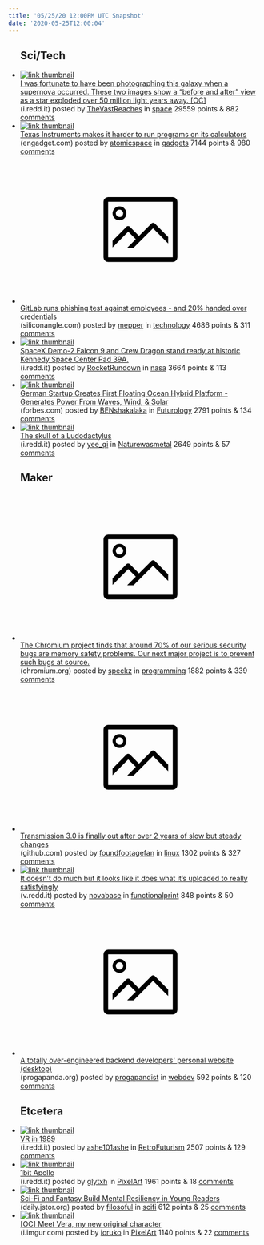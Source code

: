 ```yaml
---
title: '05/25/20 12:00PM UTC Snapshot'
date: '2020-05-25T12:00:04'
---
```

<ul>
<h2>Sci/Tech</h2>

<li><a href='https://i.redd.it/sxsa5lvusr051.jpg'><img src='https://b.thumbs.redditmedia.com/0IEM51yE12EP82Rp_2HUF7k29CfN7I6VyAWFUwl2K-c.jpg' alt='link thumbnail'></a><div><div class='linkTitle'><a href='https://i.redd.it/sxsa5lvusr051.jpg'>I was fortunate to have been photographing this galaxy when a supernova occurred. These two images show a “before and after” view as a star exploded over 50 million light years away. [OC]</a></div>(i.redd.it) posted by <a href='https://www.reddit.com/user/TheVastReaches'>TheVastReaches</a> in <a href='https://www.reddit.com/r/space'>space</a> 29559 points & 882 <a href='https://www.reddit.com/r/space/comments/gpwh3m/i_was_fortunate_to_have_been_photographing_this/'>comments</a></div></li>

<li><a href='https://www.engadget.com/ti-bans-assembly-programs-on-calculators-002335088.html'><img src='https://a.thumbs.redditmedia.com/0he34jx8Ko3JBIEHir2L5RapLCWQsr0QpG4uhixubZ8.jpg' alt='link thumbnail'></a><div><div class='linkTitle'><a href='https://www.engadget.com/ti-bans-assembly-programs-on-calculators-002335088.html'>Texas Instruments makes it harder to run programs on its calculators</a></div>(engadget.com) posted by <a href='https://www.reddit.com/user/atomicspace'>atomicspace</a> in <a href='https://www.reddit.com/r/gadgets'>gadgets</a> 7144 points & 980 <a href='https://www.reddit.com/r/gadgets/comments/gq36be/texas_instruments_makes_it_harder_to_run_programs/'>comments</a></div></li>

<li><a href='https://siliconangle.com/2020/05/21/gitlab-runs-phishing-test-employees-20-handing-credentials/'><svg version='1.1' viewBox='-34 -14 104 64' preserveAspectRatio='xMidYMid meet' xmlns='http://www.w3.org/2000/svg' xmlns:xlink='http://www.w3.org/1999/xlink'>
    <title>link thumbnail</title>
    <path d='M32,4H4A2,2,0,0,0,2,6V30a2,2,0,0,0,2,2H32a2,2,0,0,0,2-2V6A2,2,0,0,0,32,4ZM4,30V6H32V30Z'></path>
    <path d='M8.92,14a3,3,0,1,0-3-3A3,3,0,0,0,8.92,14Zm0-4.6A1.6,1.6,0,1,1,7.33,11,1.6,1.6,0,0,1,8.92,9.41Z'></path>
    <path d='M22.78,15.37l-5.4,5.4-4-4a1,1,0,0,0-1.41,0L5.92,22.9v2.83l6.79-6.79L16,22.18l-3.75,3.75H15l8.45-8.45L30,24V21.18l-5.81-5.81A1,1,0,0,0,22.78,15.37Z'></path>
    </svg></a><div><div class='linkTitle'><a href='https://siliconangle.com/2020/05/21/gitlab-runs-phishing-test-employees-20-handing-credentials/'>GitLab runs phishing test against employees - and 20% handed over credentials</a></div>(siliconangle.com) posted by <a href='https://www.reddit.com/user/mepper'>mepper</a> in <a href='https://www.reddit.com/r/technology'>technology</a> 4686 points & 311 <a href='https://www.reddit.com/r/technology/comments/gq1r9r/gitlab_runs_phishing_test_against_employees_and/'>comments</a></div></li>

<li><a href='https://i.redd.it/ub8gxs1hlr051.jpg'><img src='https://b.thumbs.redditmedia.com/hZqvFptQvZcCUYUe8wPWR2x8T-ftLQAajQxELocQNpM.jpg' alt='link thumbnail'></a><div><div class='linkTitle'><a href='https://i.redd.it/ub8gxs1hlr051.jpg'>SpaceX Demo-2 Falcon 9 and Crew Dragon stand ready at historic Kennedy Space Center Pad 39A.</a></div>(i.redd.it) posted by <a href='https://www.reddit.com/user/RocketRundown'>RocketRundown</a> in <a href='https://www.reddit.com/r/nasa'>nasa</a> 3664 points & 113 <a href='https://www.reddit.com/r/nasa/comments/gpvrmn/spacex_demo2_falcon_9_and_crew_dragon_stand_ready/'>comments</a></div></li>

<li><a href='https://www.forbes.com/sites/scottsnowden/2020/05/22/first-floating-ocean-hybrid-platform-can-generate-power-from-waves-wind-and-solar/#2d6a24417f8c'><img src='https://a.thumbs.redditmedia.com/DNFkj_67LQgtwcOc3Bj6llLat6yjGRc7ExUAy02IBA0.jpg' alt='link thumbnail'></a><div><div class='linkTitle'><a href='https://www.forbes.com/sites/scottsnowden/2020/05/22/first-floating-ocean-hybrid-platform-can-generate-power-from-waves-wind-and-solar/#2d6a24417f8c'>German Startup Creates First Floating Ocean Hybrid Platform - Generates Power From Waves, Wind, &amp; Solar</a></div>(forbes.com) posted by <a href='https://www.reddit.com/user/BENshakalaka'>BENshakalaka</a> in <a href='https://www.reddit.com/r/Futurology'>Futurology</a> 2791 points & 134 <a href='https://www.reddit.com/r/Futurology/comments/gq3zw3/german_startup_creates_first_floating_ocean/'>comments</a></div></li>

<li><a href='https://i.redd.it/5z89j6urxq051.png'><img src='https://b.thumbs.redditmedia.com/HvQM0H3rA09tNscXaKlVcKlNp7v0w8hxxDbspTm_5hE.jpg' alt='link thumbnail'></a><div><div class='linkTitle'><a href='https://i.redd.it/5z89j6urxq051.png'>The skull of a Ludodactylus</a></div>(i.redd.it) posted by <a href='https://www.reddit.com/user/yee_qi'>yee_qi</a> in <a href='https://www.reddit.com/r/Naturewasmetal'>Naturewasmetal</a> 2649 points & 57 <a href='https://www.reddit.com/r/Naturewasmetal/comments/gptgb4/the_skull_of_a_ludodactylus/'>comments</a></div></li>

<h2>Maker</h2>

<li><a href='https://www.chromium.org/Home/chromium-security/memory-safety'><svg version='1.1' viewBox='-34 -14 104 64' preserveAspectRatio='xMidYMid meet' xmlns='http://www.w3.org/2000/svg' xmlns:xlink='http://www.w3.org/1999/xlink'>
    <title>link thumbnail</title>
    <path d='M32,4H4A2,2,0,0,0,2,6V30a2,2,0,0,0,2,2H32a2,2,0,0,0,2-2V6A2,2,0,0,0,32,4ZM4,30V6H32V30Z'></path>
    <path d='M8.92,14a3,3,0,1,0-3-3A3,3,0,0,0,8.92,14Zm0-4.6A1.6,1.6,0,1,1,7.33,11,1.6,1.6,0,0,1,8.92,9.41Z'></path>
    <path d='M22.78,15.37l-5.4,5.4-4-4a1,1,0,0,0-1.41,0L5.92,22.9v2.83l6.79-6.79L16,22.18l-3.75,3.75H15l8.45-8.45L30,24V21.18l-5.81-5.81A1,1,0,0,0,22.78,15.37Z'></path>
    </svg></a><div><div class='linkTitle'><a href='https://www.chromium.org/Home/chromium-security/memory-safety'>The Chromium project finds that around 70% of our serious security bugs are memory safety problems. Our next major project is to prevent such bugs at source.</a></div>(chromium.org) posted by <a href='https://www.reddit.com/user/speckz'>speckz</a> in <a href='https://www.reddit.com/r/programming'>programming</a> 1882 points & 339 <a href='https://www.reddit.com/r/programming/comments/gpp9le/the_chromium_project_finds_that_around_70_of_our/'>comments</a></div></li>

<li><a href='https://github.com/transmission/transmission/releases/tag/3.00'><svg version='1.1' viewBox='-34 -14 104 64' preserveAspectRatio='xMidYMid meet' xmlns='http://www.w3.org/2000/svg' xmlns:xlink='http://www.w3.org/1999/xlink'>
    <title>link thumbnail</title>
    <path d='M32,4H4A2,2,0,0,0,2,6V30a2,2,0,0,0,2,2H32a2,2,0,0,0,2-2V6A2,2,0,0,0,32,4ZM4,30V6H32V30Z'></path>
    <path d='M8.92,14a3,3,0,1,0-3-3A3,3,0,0,0,8.92,14Zm0-4.6A1.6,1.6,0,1,1,7.33,11,1.6,1.6,0,0,1,8.92,9.41Z'></path>
    <path d='M22.78,15.37l-5.4,5.4-4-4a1,1,0,0,0-1.41,0L5.92,22.9v2.83l6.79-6.79L16,22.18l-3.75,3.75H15l8.45-8.45L30,24V21.18l-5.81-5.81A1,1,0,0,0,22.78,15.37Z'></path>
    </svg></a><div><div class='linkTitle'><a href='https://github.com/transmission/transmission/releases/tag/3.00'>Transmission 3.0 is finally out after over 2 years of slow but steady changes</a></div>(github.com) posted by <a href='https://www.reddit.com/user/foundfootagefan'>foundfootagefan</a> in <a href='https://www.reddit.com/r/linux'>linux</a> 1302 points & 327 <a href='https://www.reddit.com/r/linux/comments/gprx1o/transmission_30_is_finally_out_after_over_2_years/'>comments</a></div></li>

<li><a href='https://v.redd.it/tx43wp0ept051'><img src='https://a.thumbs.redditmedia.com/DsrFVwhBEBUUZWP_Uho0Kmi8pOxDJYFBe9pFS5JJQG8.jpg' alt='link thumbnail'></a><div><div class='linkTitle'><a href='https://v.redd.it/tx43wp0ept051'>It doesn’t do much but it looks like it does what it’s uploaded to really satisfyingly</a></div>(v.redd.it) posted by <a href='https://www.reddit.com/user/novabase'>novabase</a> in <a href='https://www.reddit.com/r/functionalprint'>functionalprint</a> 848 points & 50 <a href='https://www.reddit.com/r/functionalprint/comments/gq2sjr/it_doesnt_do_much_but_it_looks_like_it_does_what/'>comments</a></div></li>

<li><a href='https://progapanda.org'><svg version='1.1' viewBox='-34 -14 104 64' preserveAspectRatio='xMidYMid meet' xmlns='http://www.w3.org/2000/svg' xmlns:xlink='http://www.w3.org/1999/xlink'>
    <title>link thumbnail</title>
    <path d='M32,4H4A2,2,0,0,0,2,6V30a2,2,0,0,0,2,2H32a2,2,0,0,0,2-2V6A2,2,0,0,0,32,4ZM4,30V6H32V30Z'></path>
    <path d='M8.92,14a3,3,0,1,0-3-3A3,3,0,0,0,8.92,14Zm0-4.6A1.6,1.6,0,1,1,7.33,11,1.6,1.6,0,0,1,8.92,9.41Z'></path>
    <path d='M22.78,15.37l-5.4,5.4-4-4a1,1,0,0,0-1.41,0L5.92,22.9v2.83l6.79-6.79L16,22.18l-3.75,3.75H15l8.45-8.45L30,24V21.18l-5.81-5.81A1,1,0,0,0,22.78,15.37Z'></path>
    </svg></a><div><div class='linkTitle'><a href='https://progapanda.org'>A totally over-engineered backend developers' personal website (desktop)</a></div>(progapanda.org) posted by <a href='https://www.reddit.com/user/progapandist'>progapandist</a> in <a href='https://www.reddit.com/r/webdev'>webdev</a> 592 points & 120 <a href='https://www.reddit.com/r/webdev/comments/gpqk0q/a_totally_overengineered_backend_developers/'>comments</a></div></li>

<h2>Etcetera</h2>

<li><a href='https://i.redd.it/0qj84yc4nt051.jpg'><img src='https://b.thumbs.redditmedia.com/2sV1oQJvXrdz2rTOGrO84pkRw7xUkPdLYFReXuJBndk.jpg' alt='link thumbnail'></a><div><div class='linkTitle'><a href='https://i.redd.it/0qj84yc4nt051.jpg'>VR in 1989</a></div>(i.redd.it) posted by <a href='https://www.reddit.com/user/ashe101ashe'>ashe101ashe</a> in <a href='https://www.reddit.com/r/RetroFuturism'>RetroFuturism</a> 2507 points & 129 <a href='https://www.reddit.com/r/RetroFuturism/comments/gq2l70/vr_in_1989/'>comments</a></div></li>

<li><a href='https://i.redd.it/gwec2isrkt051.jpg'><img src='https://b.thumbs.redditmedia.com/dhCaGjl5b7K7HR16Xze5qv42baoT3nTiI6e6wKI-EWM.jpg' alt='link thumbnail'></a><div><div class='linkTitle'><a href='https://i.redd.it/gwec2isrkt051.jpg'>1bit Apollo</a></div>(i.redd.it) posted by <a href='https://www.reddit.com/user/glytxh'>glytxh</a> in <a href='https://www.reddit.com/r/PixelArt'>PixelArt</a> 1961 points & 18 <a href='https://www.reddit.com/r/PixelArt/comments/gq2ehn/1bit_apollo/'>comments</a></div></li>

<li><a href='https://daily.jstor.org/science-fiction-builds-mental-resiliency-young-readers/'><img src='https://a.thumbs.redditmedia.com/Y--4qrLIe9klkWZEgnKawIH3uTNZZBs8_qGVQXFgIu8.jpg' alt='link thumbnail'></a><div><div class='linkTitle'><a href='https://daily.jstor.org/science-fiction-builds-mental-resiliency-young-readers/'>Sci-Fi and Fantasy Build Mental Resiliency in Young Readers</a></div>(daily.jstor.org) posted by <a href='https://www.reddit.com/user/filosoful'>filosoful</a> in <a href='https://www.reddit.com/r/scifi'>scifi</a> 612 points & 25 <a href='https://www.reddit.com/r/scifi/comments/gpv9tf/scifi_and_fantasy_build_mental_resiliency_in/'>comments</a></div></li>

<li><a href='https://i.imgur.com/LwDvcQc.png'><img src='https://b.thumbs.redditmedia.com/DaOyJ5YqDjOflC0oRpLCJBJ-ZdiV8jWoqxdgKq83PfM.jpg' alt='link thumbnail'></a><div><div class='linkTitle'><a href='https://i.imgur.com/LwDvcQc.png'>[OC] Meet Vera, my new original character</a></div>(i.imgur.com) posted by <a href='https://www.reddit.com/user/ioruko'>ioruko</a> in <a href='https://www.reddit.com/r/PixelArt'>PixelArt</a> 1140 points & 22 <a href='https://www.reddit.com/r/PixelArt/comments/gptdlg/oc_meet_vera_my_new_original_character/'>comments</a></div></li>

</ul>
